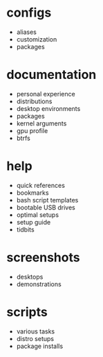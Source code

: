 # configs

- aliases
- customization
- packages
    
# documentation

- personal experience
- distributions
- desktop environments
- packages
- kernel arguments
- gpu profile
- btrfs
    
# help

- quick references
- bookmarks
- bash script templates
- bootable USB drives
- optimal setups
- setup guide
- tidbits
    
# screenshots

- desktops
- demonstrations
    
# scripts

- various tasks
- distro setups
- package installs
